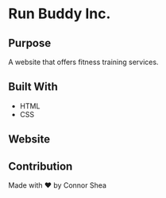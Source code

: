 # Run Buddy Inc.

## Purpose
A website that offers fitness training services.

## Built With
* HTML
* CSS

## Website

## Contribution
Made with ❤️ by Connor Shea
